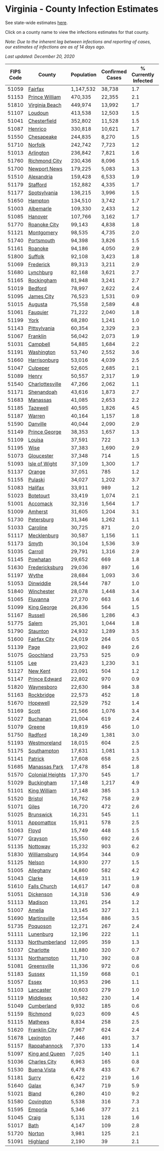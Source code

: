 # Virginia - County Infection Estimates

See state-wide estimates [here](/infections/us-va).

Click on a county name to view the infections estimates for that county.

*Note: Due to the inherent lag between infections and reporting of cases, our estimates of infections are as of 14 days ago.*

*Last updated: December 20, 2020*

|   FIPS Code |                               County |   Population |   Confirmed Cases |   % Currently Infected |   % Total Infected |
|-------------|--------------------------------------|--------------|-------------------|------------------------|--------------------|
|       51059 |                   [Fairfax](fairfax) |    1,147,532 |            38,738 |                    1.7 |               13.1 |
|       51153 |     [Prince William](prince-william) |      470,335 |            22,355 |                    2.1 |               17.8 |
|       51810 |     [Virginia Beach](virginia-beach) |      449,974 |            13,992 |                    1.7 |               10.1 |
|       51107 |                   [Loudoun](loudoun) |      413,538 |            12,503 |                    1.5 |               11.1 |
|       51041 |         [Chesterfield](chesterfield) |      352,802 |            11,528 |                    1.5 |               11.3 |
|       51087 |                   [Henrico](henrico) |      330,818 |            10,621 |                    1.7 |               11.5 |
|       51550 |             [Chesapeake](chesapeake) |      244,835 |             8,270 |                    1.5 |               10.9 |
|       51710 |                   [Norfolk](norfolk) |      242,742 |             7,723 |                    1.2 |               10.7 |
|       51013 |               [Arlington](arlington) |      236,842 |             7,821 |                    1.6 |               12.8 |
|       51760 |       [Richmond City](richmond-city) |      230,436 |             8,096 |                    1.5 |               12.4 |
|       51700 |         [Newport News](newport-news) |      179,225 |             5,083 |                    1.3 |                9.1 |
|       51510 |             [Alexandria](alexandria) |      159,428 |             6,533 |                    1.9 |               16.2 |
|       51179 |                 [Stafford](stafford) |      152,882 |             4,335 |                    1.7 |               10.0 |
|       51177 |         [Spotsylvania](spotsylvania) |      136,215 |             3,996 |                    1.5 |               10.2 |
|       51650 |                   [Hampton](hampton) |      134,510 |             3,742 |                    1.7 |                8.9 |
|       51003 |               [Albemarle](albemarle) |      109,330 |             2,433 |                    1.2 |                7.4 |
|       51085 |                   [Hanover](hanover) |      107,766 |             3,162 |                    1.7 |                9.7 |
|       51770 |         [Roanoke City](roanoke-city) |       99,143 |             4,838 |                    1.8 |               15.2 |
|       51121 |             [Montgomery](montgomery) |       98,535 |             4,735 |                    2.0 |               14.5 |
|       51740 |             [Portsmouth](portsmouth) |       94,398 |             3,826 |                    1.5 |               13.7 |
|       51161 |                   [Roanoke](roanoke) |       94,186 |             4,050 |                    2.9 |               13.0 |
|       51800 |                   [Suffolk](suffolk) |       92,108 |             3,423 |                    1.8 |               12.6 |
|       51069 |               [Frederick](frederick) |       89,313 |             3,211 |                    2.9 |               11.7 |
|       51680 |               [Lynchburg](lynchburg) |       82,168 |             3,621 |                    2.7 |               13.6 |
|       51165 |             [Rockingham](rockingham) |       81,948 |             3,241 |                    2.7 |               13.6 |
|       51019 |                   [Bedford](bedford) |       78,997 |             2,622 |                    2.4 |               10.0 |
|       51095 |             [James City](james-city) |       76,523 |             1,531 |                    0.9 |                7.2 |
|       51015 |                   [Augusta](augusta) |       75,558 |             2,589 |                    4.8 |               10.4 |
|       51061 |                 [Fauquier](fauquier) |       71,222 |             2,040 |                    1.8 |                9.9 |
|       51199 |                         [York](york) |       68,280 |             1,241 |                    1.0 |                5.8 |
|       51143 |         [Pittsylvania](pittsylvania) |       60,354 |             2,329 |                    2.3 |               11.8 |
|       51067 |                 [Franklin](franklin) |       56,042 |             2,073 |                    1.9 |               11.0 |
|       51031 |                 [Campbell](campbell) |       54,885 |             1,684 |                    2.2 |                9.1 |
|       51191 |             [Washington](washington) |       53,740 |             2,552 |                    3.6 |               14.2 |
|       51660 |         [Harrisonburg](harrisonburg) |       53,016 |             4,039 |                    2.5 |               28.0 |
|       51047 |                 [Culpeper](culpeper) |       52,605 |             2,685 |                    2.1 |               18.8 |
|       51089 |                       [Henry](henry) |       50,557 |             2,317 |                    1.9 |               14.5 |
|       51540 |   [Charlottesville](charlottesville) |       47,266 |             2,062 |                    1.1 |               14.3 |
|       51171 |             [Shenandoah](shenandoah) |       43,616 |             1,873 |                    2.7 |               15.7 |
|       51683 |                 [Manassas](manassas) |       41,085 |             2,653 |                    2.2 |               27.0 |
|       51185 |                 [Tazewell](tazewell) |       40,595 |             1,826 |                    4.5 |               12.7 |
|       51187 |                     [Warren](warren) |       40,164 |             1,157 |                    1.8 |                9.8 |
|       51590 |                 [Danville](danville) |       40,044 |             2,090 |                    2.9 |               16.2 |
|       51149 |       [Prince George](prince-george) |       38,353 |             1,657 |                    1.3 |               14.0 |
|       51109 |                     [Louisa](louisa) |       37,591 |               722 |                    1.3 |                6.5 |
|       51195 |                         [Wise](wise) |       37,383 |             1,690 |                    2.9 |               13.4 |
|       51073 |             [Gloucester](gloucester) |       37,348 |               714 |                    1.5 |                6.0 |
|       51093 |       [Isle of Wight](isle-of-wight) |       37,109 |             1,300 |                    1.7 |               12.0 |
|       51137 |                     [Orange](orange) |       37,051 |               785 |                    1.2 |                7.1 |
|       51155 |                   [Pulaski](pulaski) |       34,027 |             1,202 |                    3.7 |               10.3 |
|       51083 |                   [Halifax](halifax) |       33,911 |               989 |                    1.2 |                9.0 |
|       51023 |               [Botetourt](botetourt) |       33,419 |             1,074 |                    2.1 |                9.9 |
|       51001 |                 [Accomack](accomack) |       32,316 |             1,564 |                    1.7 |               22.7 |
|       51009 |                   [Amherst](amherst) |       31,605 |             1,204 |                    3.1 |               11.5 |
|       51730 |             [Petersburg](petersburg) |       31,346 |             1,262 |                    1.1 |               13.8 |
|       51033 |                 [Caroline](caroline) |       30,725 |               871 |                    2.0 |                9.2 |
|       51117 |           [Mecklenburg](mecklenburg) |       30,587 |             1,156 |                    1.1 |               13.8 |
|       51173 |                       [Smyth](smyth) |       30,104 |             1,536 |                    3.9 |               15.0 |
|       51035 |                   [Carroll](carroll) |       29,791 |             1,316 |                    2.9 |               14.2 |
|       51145 |                 [Powhatan](powhatan) |       29,652 |               669 |                    1.8 |                7.2 |
|       51630 |     [Fredericksburg](fredericksburg) |       29,036 |               897 |                    1.6 |               10.9 |
|       51197 |                       [Wythe](wythe) |       28,684 |             1,093 |                    3.6 |               11.4 |
|       51053 |               [Dinwiddie](dinwiddie) |       28,544 |               787 |                    1.0 |                9.1 |
|       51840 |             [Winchester](winchester) |       28,078 |             1,448 |                    3.4 |               17.1 |
|       51065 |                 [Fluvanna](fluvanna) |       27,270 |               663 |                    1.6 |                8.7 |
|       51099 |           [King George](king-george) |       26,836 |               564 |                    1.5 |                7.3 |
|       51167 |                   [Russell](russell) |       26,586 |             1,286 |                    4.3 |               13.9 |
|       51775 |                       [Salem](salem) |       25,301 |             1,044 |                    1.8 |               13.1 |
|       51790 |                 [Staunton](staunton) |       24,932 |             1,289 |                    3.5 |               15.1 |
|       51600 |         [Fairfax City](fairfax-city) |       24,019 |               264 |                    0.5 |                4.1 |
|       51139 |                         [Page](page) |       23,902 |               849 |                    2.6 |               13.1 |
|       51075 |               [Goochland](goochland) |       23,753 |               525 |                    0.9 |                8.4 |
|       51105 |                           [Lee](lee) |       23,423 |             1,230 |                    3.1 |               15.8 |
|       51127 |                 [New Kent](new-kent) |       23,091 |               504 |                    1.2 |                7.2 |
|       51147 |       [Prince Edward](prince-edward) |       22,802 |               970 |                    0.9 |               14.9 |
|       51820 |             [Waynesboro](waynesboro) |       22,630 |               984 |                    3.8 |               13.2 |
|       51163 |             [Rockbridge](rockbridge) |       22,573 |               452 |                    1.8 |                5.9 |
|       51670 |                 [Hopewell](hopewell) |       22,529 |               752 |                    1.4 |               11.4 |
|       51169 |                       [Scott](scott) |       21,566 |             1,076 |                    3.4 |               14.7 |
|       51027 |                 [Buchanan](buchanan) |       21,004 |               619 |                    2.4 |                9.2 |
|       51079 |                     [Greene](greene) |       19,819 |               456 |                    1.0 |                7.5 |
|       51750 |                   [Radford](radford) |       18,249 |             1,381 |                    3.0 |               23.2 |
|       51193 |         [Westmoreland](westmoreland) |       18,015 |               604 |                    2.5 |               11.4 |
|       51175 |           [Southampton](southampton) |       17,631 |             1,081 |                    1.3 |               21.6 |
|       51141 |                   [Patrick](patrick) |       17,608 |               658 |                    2.5 |               11.4 |
|       51685 |       [Manassas Park](manassas-park) |       17,478 |               854 |                    1.8 |               19.9 |
|       51570 | [Colonial Heights](colonial-heights) |       17,370 |               545 |                    1.7 |               11.3 |
|       51029 |             [Buckingham](buckingham) |       17,148 |             1,217 |                    4.9 |               28.9 |
|       51101 |         [King William](king-william) |       17,148 |               385 |                    1.3 |                7.0 |
|       51520 |                   [Bristol](bristol) |       16,762 |               758 |                    2.9 |               13.0 |
|       51071 |                       [Giles](giles) |       16,720 |               472 |                    2.6 |                8.3 |
|       51025 |               [Brunswick](brunswick) |       16,231 |               545 |                    1.1 |               11.2 |
|       51011 |             [Appomattox](appomattox) |       15,911 |               578 |                    2.5 |               11.2 |
|       51063 |                       [Floyd](floyd) |       15,749 |               448 |                    1.5 |                8.7 |
|       51077 |                   [Grayson](grayson) |       15,550 |               692 |                    2.6 |               14.1 |
|       51135 |                 [Nottoway](nottoway) |       15,232 |               903 |                    6.2 |               17.8 |
|       51830 |         [Williamsburg](williamsburg) |       14,954 |               344 |                    0.9 |                8.3 |
|       51125 |                     [Nelson](nelson) |       14,930 |               277 |                    1.5 |                5.9 |
|       51005 |               [Alleghany](alleghany) |       14,860 |               582 |                    4.2 |               11.5 |
|       51043 |                     [Clarke](clarke) |       14,619 |               311 |                    1.9 |                6.9 |
|       51610 |         [Falls Church](falls-church) |       14,617 |               147 |                    0.8 |                4.9 |
|       51051 |               [Dickenson](dickenson) |       14,318 |               536 |                    4.9 |               11.0 |
|       51113 |                   [Madison](madison) |       13,261 |               254 |                    1.2 |                6.6 |
|       51007 |                     [Amelia](amelia) |       13,145 |               327 |                    2.1 |                8.3 |
|       51690 |         [Martinsville](martinsville) |       12,554 |               886 |                    3.5 |               22.2 |
|       51735 |                 [Poquoson](poquoson) |       12,271 |               267 |                    2.4 |                6.6 |
|       51111 |               [Lunenburg](lunenburg) |       12,196 |               222 |                    1.1 |                6.0 |
|       51133 |     [Northumberland](northumberland) |       12,095 |               359 |                    1.3 |                9.3 |
|       51037 |               [Charlotte](charlotte) |       11,880 |               320 |                    0.7 |                8.7 |
|       51131 |           [Northampton](northampton) |       11,710 |               392 |                    0.8 |               16.1 |
|       51081 |           [Greensville](greensville) |       11,336 |               972 |                    0.6 |               31.2 |
|       51183 |                     [Sussex](sussex) |       11,159 |               668 |                    0.1 |               22.4 |
|       51057 |                       [Essex](essex) |       10,953 |               296 |                    1.1 |                9.5 |
|       51103 |               [Lancaster](lancaster) |       10,603 |               279 |                    1.0 |                8.4 |
|       51119 |               [Middlesex](middlesex) |       10,582 |               230 |                    1.4 |                6.9 |
|       51049 |             [Cumberland](cumberland) |        9,932 |               185 |                    0.6 |                6.8 |
|       51159 |                 [Richmond](richmond) |        9,023 |               609 |                    4.5 |               30.0 |
|       51115 |                   [Mathews](mathews) |        8,834 |               258 |                    2.5 |                8.3 |
|       51620 |       [Franklin City](franklin-city) |        7,967 |               624 |                    2.4 |               26.0 |
|       51678 |               [Lexington](lexington) |        7,446 |               491 |                    3.7 |               18.8 |
|       51157 |         [Rappahannock](rappahannock) |        7,370 |               133 |                    1.4 |                6.1 |
|       51097 |     [King and Queen](king-and-queen) |        7,025 |               140 |                    1.1 |                6.5 |
|       51036 |         [Charles City](charles-city) |        6,963 |               165 |                    0.8 |                8.7 |
|       51530 |           [Buena Vista](buena-vista) |        6,478 |               433 |                    6.7 |               20.6 |
|       51181 |                       [Surry](surry) |        6,422 |               219 |                    1.6 |               10.8 |
|       51640 |                       [Galax](galax) |        6,347 |               719 |                    5.9 |               40.0 |
|       51021 |                       [Bland](bland) |        6,280 |               410 |                    9.2 |               19.2 |
|       51580 |               [Covington](covington) |        5,538 |               316 |                    7.3 |               16.4 |
|       51595 |                   [Emporia](emporia) |        5,346 |               377 |                    2.1 |               26.5 |
|       51045 |                       [Craig](craig) |        5,131 |               128 |                    1.6 |                7.5 |
|       51017 |                         [Bath](bath) |        4,147 |               109 |                    2.8 |                7.5 |
|       51720 |                     [Norton](norton) |        3,981 |               125 |                    2.1 |                9.1 |
|       51091 |                 [Highland](highland) |        2,190 |                39 |                    2.1 |                5.4 |